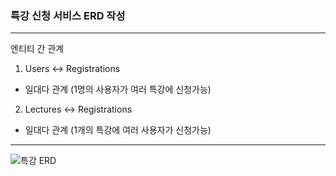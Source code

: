 ### 특강 신청 서비스 ERD 작성
---
엔티티 간 관계

1. Users ↔ Registrations
  * 일대다 관계 (1명의 사용자가 여러 특강에 신청가능)
2. Lectures ↔ Registrations
  * 일대다 관계 (1개의 특강에 여러 사용자가 신청가능)
  
---
       
![특강 ERD](https://github.com/user-attachments/assets/47f66d96-8aa9-494c-aeaa-cc5afd1f899a)
